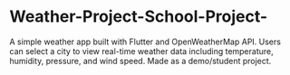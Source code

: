# Weather-Project-School-Project-
A simple weather app built with Flutter and OpenWeatherMap API. Users can select a city to view real-time weather data including temperature, humidity, pressure, and wind speed. Made as a demo/student project.
